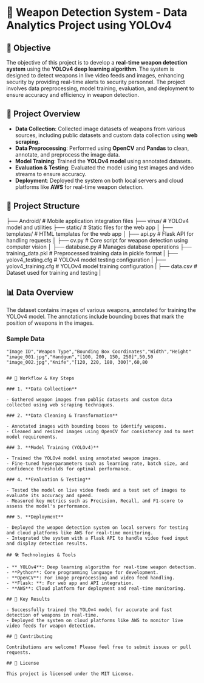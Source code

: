 # 🔫 Weapon Detection System - Data Analytics Project using YOLOv4

## 📝 Objective

The objective of this project is to develop a **real-time weapon detection system** using the **YOLOv4 deep learning algorithm**. The system is designed to detect weapons in live video feeds and images, enhancing security by providing real-time alerts to security personnel. The project involves data preprocessing, model training, evaluation, and deployment to ensure accuracy and efficiency in weapon detection.

## 🚀 Project Overview

- **Data Collection**: Collected image datasets of weapons from various sources, including public datasets and custom data collection using **web scraping**.
- **Data Preprocessing**: Performed using **OpenCV** and **Pandas** to clean, annotate, and preprocess the image data.
- **Model Training**: Trained the **YOLOv4 model** using annotated datasets.
- **Evaluation & Testing**: Evaluated the model using test images and video streams to ensure accuracy.
- **Deployment**: Deployed the system on both local servers and cloud platforms like **AWS** for real-time weapon detection.

## 📁 Project Structure

├── Android/ # Mobile application integration files
├── virus/ # YOLOv4 model and utilities
├── static/ # Static files for the web app │
├── templates/ # HTML templates for the web app │
├── api.py # Flask API for handling requests │
├── cv.py # Core script for weapon detection using computer vision │
├── database.py # Manages database operations
├── training_data.pkl # Preprocessed training data in pickle format |
├── yolov4_testing.cfg # YOLOv4 model testing configuration |
├── yolov4_training.cfg # YOLOv4 model training configuration |
├── data.csv # Dataset used for training and testing |


## 📊 Data Overview
The dataset contains images of various weapons, annotated for training the YOLOv4 model. The annotations include bounding boxes that mark the position of weapons in the images.

### Sample Data
```csv
"Image ID","Weapon Type","Bounding Box Coordinates","Width","Height"
"image_001.jpg","Handgun","[100, 200, 150, 250]",50,50
"image_002.jpg","Knife","[120, 220, 180, 300]",60,80


## 🔨 Workflow & Key Steps

### 1. **Data Collection**

- Gathered weapon images from public datasets and custom data collected using web scraping techniques.

### 2. **Data Cleaning & Transformation**

- Annotated images with bounding boxes to identify weapons.
- Cleaned and resized images using OpenCV for consistency and to meet model requirements.

### 3. **Model Training (YOLOv4)**

- Trained the YOLOv4 model using annotated weapon images.
- Fine-tuned hyperparameters such as learning rate, batch size, and confidence thresholds for optimal performance.

### 4. **Evaluation & Testing**

- Tested the model on live video feeds and a test set of images to evaluate its accuracy and speed.
- Measured key metrics such as Precision, Recall, and F1-score to assess the model's performance.

### 5. **Deployment**

- Deployed the weapon detection system on local servers for testing and cloud platforms like AWS for real-time monitoring.
- Integrated the system with a Flask API to handle video feed input and display detection results.

## 🛠 Technologies & Tools

- ** YOLOv4**: Deep learning algorithm for real-time weapon detection.
- **Python**: Core programming language for development.
- **OpenCV**: For image preprocessing and video feed handling.
- **Flask: **: For web app and API integration.
- **AWS**: Cloud platform for deployment and real-time monitoring.

## 🎯 Key Results

- Successfully trained the YOLOv4 model for accurate and fast detection of weapons in real-time.
- Deployed the system on cloud platforms like AWS to monitor live video feeds for weapon detection.

## 🤝 Contributing

Contributions are welcome! Please feel free to submit issues or pull requests.

## 📄 License

This project is licensed under the MIT License.
